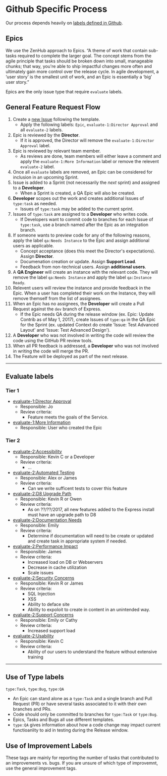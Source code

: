 # Github Specific Process

Our process depends heavily on [labels defined in Github](https://github.com/CuBoulder/express/labels).

## Epics

We use the ZenHub approach to Epics. “A theme of work that contain sub-tasks required to complete the larger goal. The concept stems from the agile principle that tasks should be broken down into small, manageable chunks; that way, you're able to ship impactful changes more often and ultimately gain more control over the release cycle. In agile development, a ‘user story’ is the smallest unit of work, and an Epic is essentially a ‘big’ user story.”

Epics are the only issue type that require `evaluate` labels.

## General Feature Request Flow

1. Create a [new Issue](https://github.com/CuBoulder/express/issues/new) following the template.
    * Apply the following labels: `Epic`, `evaluate-1:Director Approval` and all `evaluate-2` labels.
1. Epic is reviewed by the **Director**.
    * If it is approved, the Director will remove the `evaluate-1:Director Approval` label.
1. Epic is reviewed by relevant team member.
    * As reviews are done, team members will either leave a comment and apply the `evaluate-1:More Information` label or remove the relevent `evaluate-2` label.
1. Once all `evaluate` labels are removed, an Epic can be considered for inclusion in an upcoming Sprint.
1. Issue is added to a Sprint (not necessarily the _next_ sprint) and assigned to a **Developer**.
    * When a Sprint is created, a QA Epic will also be created.
1. **Developer** scopes out the work and creates additional Issues of `type:task` as needed.
    * Issues of `type:task` may be added to the current sprint.
1. Issues of `type:task` are assigned to a **Developer** who writes code.
    * If Developers want to commit code to branches for each Issue of `type:task`, use a branch named after the Epic as an integration branch.
1. If someone wants to preview code for any of the following reasons, apply the label `qa:Needs Instance` to the Epic and assign additional users as applicable.
    * Concept acceptance (does this meet the Director's expectations). Assign **Director**.
    * Documenation creation or update. Assign **Support Lead**.
    * Feedback from non-technical users. Assign **additional users**.
1. A **QA Engineer** will create an instance with the relevant code. They will remove the label `qa:Needs Instance` and apply the label `qa:Instance Ready`.
1. Relevent users will review the instance and provide feedback in the Epic. When a user has completed their work on the Instance, they will remove themself from the list of assignees.
1. When an Epic has no assignees, the **Developer** will create a Pull Request against the `dev` branch of Express.
    * If the Epic needs QA during the release window (ex. Epic: Update Contrib as of May 1, 2017), create Issues of `type:qa` in the QA Epic for the Sprint (ex. updated Context do create 'Issue: Test Advanced Layout' and 'Issue: Test Advanced Design').
1. A **Developer** who was not involved in writing the code will review the code using the GitHub PR review tools.
1. When all PR feedback is addressed, a **Developer** who was not involved in writing the code will merge the PR.
1. The Feature will be deployed as part of the next release.

---

## Evaluate labels

### Tier 1

* [evaluate-1:Director Approval](https://github.com/CuBoulder/express/labels/evaluate-1%3ADirector%20Approval)
  * Responsible: Jo
  * Review criteria:
    * Feature meets the goals of the Service.
* [evaluate-1:More Information](https://github.com/CuBoulder/express/labels/evaluate-1%3AMore%20Information)
  * Responsible: User who created the Epic

### Tier 2

* [evaluate-2:Accessibility](https://github.com/CuBoulder/express/labels/evaluate-2%3AAccessibility)
  * Responsible: Kevin C or a Developer
  * Review criteria:
    * ...
* [evaluate-2:Automated Testing](https://github.com/CuBoulder/express/labels/evaluate-2%3AAutomated%20Testing)
  * Responsible: Alex or James
  * Review criteria:
    * Can we write sufficent tests to cover this feature
* [evaluate-2:D8 Upgrade Path](https://github.com/CuBoulder/express/labels/evaluate-2%3AD8%20Upgrade%20Path)
  * Responsible: Kevin R or Owen
  * Review criteria:
    * As on ??/??/2017, all new features added to the Express install must have an upgrade path to D8
* [evaluate-2:Documentation Needs](https://github.com/CuBoulder/express/labels/evaluate-2%3ADocumentation%20Needs)
  * Responsible: Emily
  * Review criteria:
    * Determine if documentation will need to be create or updated and create task in appropriate system if needed.
* [evaluate-2:Performance Impact](https://github.com/CuBoulder/express/labels/evaluate-2%3APerformance%20Impact)
  * Responsible: James
  * Review criteria:
    * Increased load on DB or Webservers
    * Decrease in cache utilization
    * Scale issues
* [evaluate-2:Security Concerns](https://github.com/CuBoulder/express/labels/evaluate-2%3ASecurity%20Concerns)
  * Responsible: Kevin R or James
  * Review criteria:
    * SQL Injection
    * XSS
    * Ability to deface site
    * Ability to expoloit to create in content in an unintended way.
* [evaluate-2:Support Concerns](https://github.com/CuBoulder/express/labels/evaluate-2%3ASupport%20Concerns)
  * Responsible: Emily or Cathy
  * Review criteria:
    * Increased support load
* [evaluate-2:Usability](https://github.com/CuBoulder/express/labels/evaluate-2%3AUsability)
  * Responsible: Kevin C
  * Review criteria:
    * Ability of our users to understand the feature without extensive training

---

## Use of Type labels

`type:Task`, `type:Bug`, `type:QA`

* An Epic can stand alone as a `type:Task` and a single branch and Pull Request (PR) or have several tasks associated to it with their own branches and PRs.
* Code should only be committed to branches for `type:Task` or `type:Bug`.
* Epics, Tasks and Bugs all use different templates.
* `type:QA` gives information about how a code change may impact current functioanlity to aid in testing during the Release window.

## Use of Improvement Labels

These tags are mainly for reporting the number of tasks that contributed to an improvements vs. bugs. If you are unsure of which type of improvemnt, use the general improvement tags. 
